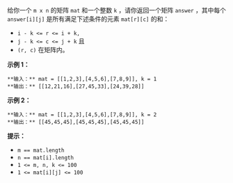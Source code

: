 给你一个 `m x n` 的矩阵 `mat` 和一个整数 `k` ，请你返回一个矩阵 `answer` ，其中每个 `answer[i][j]`
是所有满足下述条件的元素 `mat[r][c]` 的和：

  * `i - k <= r <= i + k, `
  * `j - k <= c <= j + k` 且
  * `(r, c)` 在矩阵内。

**示例 1：**

    
    
    **输入：** mat = [[1,2,3],[4,5,6],[7,8,9]], k = 1
    **输出：** [[12,21,16],[27,45,33],[24,39,28]]
    

**示例 2：**

    
    
    **输入：** mat = [[1,2,3],[4,5,6],[7,8,9]], k = 2
    **输出：** [[45,45,45],[45,45,45],[45,45,45]]
    

**提示：**

  * `m == mat.length`
  * `n == mat[i].length`
  * `1 <= m, n, k <= 100`
  * `1 <= mat[i][j] <= 100`

